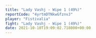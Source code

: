 ```yaml
---
title: "Lady Vashj - Wipe 1 (49%)"
reportCode: "4yrtmDTNkwGfznvJ"
player: "Fistivalia"
fight: "Lady Vashj - Wipe 1 (49%)"
date: 2021-10-10T19:09:02.718000+00:00
---
```

